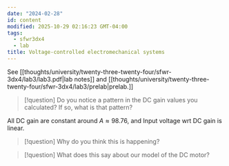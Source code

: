 ```yaml
---
date: "2024-02-28"
id: content
modified: 2025-10-29 02:16:23 GMT-04:00
tags:
  - sfwr3dx4
  - lab
title: Voltage-controlled electromechanical systems
---
```


See [[thoughts/university/twenty-three-twenty-four/sfwr-3dx4/lab3/lab3.pdf|lab notes]] and [[thoughts/university/twenty-three-twenty-four/sfwr-3dx4/lab3/prelab|prelab.]]

> [!question]
> Do you notice a pattern in the DC gain values you calculated? If so, what is that pattern?

All DC gain are constant around $A \approx 98.76$, and Input voltage wrt DC gain is linear.

> [!question]
> Why do you think this is happening?

> [!question]
> What does this say about our model of the DC motor?
